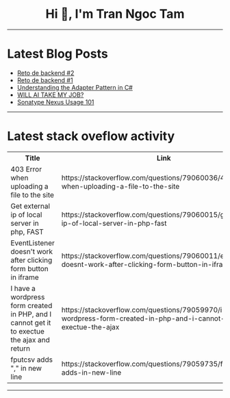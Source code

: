 <h1 align="center">Hi 👋, I'm Tran Ngoc Tam</h1>

---

# Latest Blog Posts 
<!-- BLOG-POST-LIST:START -->
- [Reto de backend #2](https://dev.to/caresle/reto-de-backend-2-33ip)
- [Reto de backend #1](https://dev.to/caresle/reto-de-backend-1-2bpb)
- [Understanding the Adapter Pattern in C#](https://dev.to/dazevedo/understanding-the-adapter-pattern-in-c-561b)
- [WILL AI TAKE MY JOB?](https://dev.to/banta/will-ai-take-my-job-3j8d)
- [Sonatype Nexus Usage 101](https://dev.to/berk/sonatype-nexus-usage-101-5h82)
<!-- BLOG-POST-LIST:END -->

---

# Latest stack oveflow activity
<table>
  <tr><th>Title</th><th>Link</th></tr>
  <!-- STACKOVERFLOW:START --><tr><td>403 Error when uploading a file to the site</td><td>https://stackoverflow.com/questions/79060036/403-error-when-uploading-a-file-to-the-site</td></tr><tr><td>Get external ip of local server in php, FAST</td><td>https://stackoverflow.com/questions/79060015/get-external-ip-of-local-server-in-php-fast</td></tr><tr><td>EventListener doesn&#39;t work after clicking form button in iframe</td><td>https://stackoverflow.com/questions/79060011/eventlistener-doesnt-work-after-clicking-form-button-in-iframe</td></tr><tr><td>I have a wordpress form created in PHP, and I cannot get it to exectue the ajax and return</td><td>https://stackoverflow.com/questions/79059970/i-have-a-wordpress-form-created-in-php-and-i-cannot-get-it-to-exectue-the-ajax</td></tr><tr><td>fputcsv adds &quot;,&quot; in new line</td><td>https://stackoverflow.com/questions/79059735/fputcsv-adds-in-new-line</td></tr><!-- STACKOVERFLOW:END -->
</table>

---


